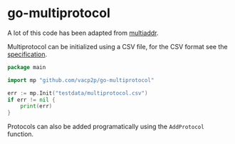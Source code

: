 # go-multiprotocol

A lot of this code has been adapted from [multiaddr](https://github.com/multiformats/go-multiaddr).

Multiprotocol can be initialized using a CSV file, for the CSV format see the [specification](https://github.com/vacp2p/multiprotocol).

```go
package main

import mp "github.com/vacp2p/go-multiprotocol"

err := mp.Init("testdata/multiprotocol.csv")
if err != nil {
    print(err)
}
```

Protocols can also be added programatically using the ```AddProtocol``` function.